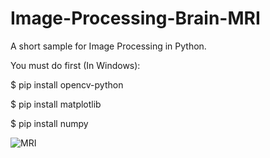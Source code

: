 # Image-Processing-Brain-MRI

A short sample for Image Processing in Python.

You must do first (In Windows):

$ pip install opencv-python

$ pip install matplotlib

$ pip install numpy

![MRI](https://user-images.githubusercontent.com/74653444/120916623-e6e8c600-c6bf-11eb-9700-2941a9bfc391.png)

